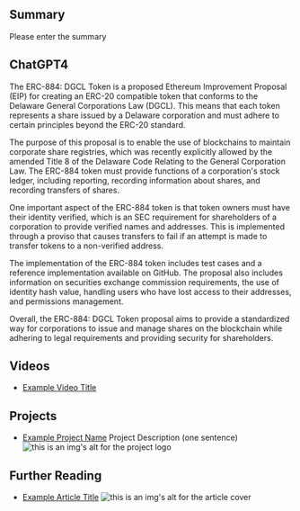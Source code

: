 ## Summary

Please enter the summary

## ChatGPT4

The ERC-884: DGCL Token is a proposed Ethereum Improvement Proposal (EIP) for creating an ERC-20 compatible token that conforms to the Delaware General Corporations Law (DGCL). This means that each token represents a share issued by a Delaware corporation and must adhere to certain principles beyond the ERC-20 standard. 

The purpose of this proposal is to enable the use of blockchains to maintain corporate share registries, which was recently explicitly allowed by the amended Title 8 of the Delaware Code Relating to the General Corporation Law. The ERC-884 token must provide functions of a corporation's stock ledger, including reporting, recording information about shares, and recording transfers of shares. 

One important aspect of the ERC-884 token is that token owners must have their identity verified, which is an SEC requirement for shareholders of a corporation to provide verified names and addresses. This is implemented through a proviso that causes transfers to fail if an attempt is made to transfer tokens to a non-verified address. 

The implementation of the ERC-884 token includes test cases and a reference implementation available on GitHub. The proposal also includes information on securities exchange commission requirements, the use of identity hash value, handling users who have lost access to their addresses, and permissions management. 

Overall, the ERC-884: DGCL Token proposal aims to provide a standardized way for corporations to issue and manage shares on the blockchain while adhering to legal requirements and providing security for shareholders.

## Videos

- [Example Video Title](https://www.youtube.com/watch?v=TDGq4aeevgY)

## Projects

- [Example Project Name](https://xxxx.xxx/xxxxx) Project Description (one sentence) ![this is an img's alt for the project logo](https://xxxx.xxx/project-logo.xxx)

## Further Reading

- [Example Article Title](https://xxxx.xxx/xxxxx) ![this is an img's alt for the article cover](https://xxxx.xxx/article-cover.xxx)
